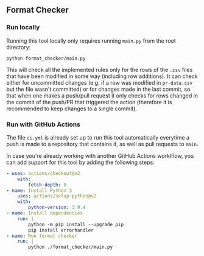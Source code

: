 ## Format Checker

### Run locally

Running this tool locally only requires running `main.py` from the root directory:
```
python format_checker/main.py
```

This will check all the implemented rules only for the rows of the `.csv` files that have been modified in some way (including row additions). It can check either for uncommitted changes (e.g. if a row was modified in `pr-data.csv` but the file wasn't committed) or for changes made in the last commit, so that when one makes a push/pull request it only checks for rows changed in the commit of the push/PR that triggered the action (therefore it is recommended to keep changes to a single commit).

### Run with GitHub Actions

The file `ci.yml` is already set up to run this tool automatically everytime a push is made to a repository that contains it, as well as pull requests to `main`.  

In case you're already working with another GitHub Actions worklflow, you can add support for this tool by adding the following steps:

```yml
- uses: actions/checkout@v2
	with:
		fetch-depth: 0
- name: Install Python 3
	uses: actions/setup-python@v2
	with:
		python-version: 3.9.4
- name: Install dependencies
	run: |
		python -m pip install --upgrade pip
		pip install errorhandler
- name: Run format checker
	run: |
		python ./format_checker/main.py 
```

